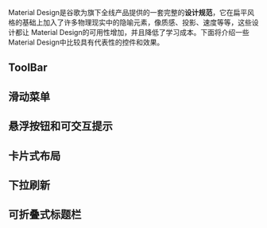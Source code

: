 Material Design是谷歌为旗下全线产品提供的一套完整的**设计规范**，它在扁平风格的基础上加入了许多物理现实中的隐喻元素，像质感、投影、速度等等，这些设计都让 Material Design的可用性增加，并且降低了学习成本。下面将介绍一些Material Design中比较具有代表性的控件和效果。

## ToolBar

## 滑动菜单

## 悬浮按钮和可交互提示

## 卡片式布局

## 下拉刷新

## 可折叠式标题栏